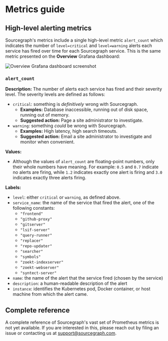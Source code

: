 # Metrics guide

## High-level alerting metrics

Sourcegraph's metrics include a single high-level metric `alert_count` which indicates the number of `level=critical` and `level=warning` alerts each service has fired over time for each Sourcegraph service. This is the same metric presented on the **Overview** Grafana dashboard:

![Overview Grafana dashboard screenshot](https://user-images.githubusercontent.com/3173176/71050700-21912400-2103-11ea-86fb-cf6d2dbd3d0a.png)

### `alert_count`

**Description:** The number of alerts each service has fired and their severity level. The severity levels are defined as follows:

- `critical`: something is _definitively_ wrong with Sourcegraph.
  - **Examples:** Database inaccessible, running out of disk space, running out of memory.
  - **Suggested action:** Page a site administrator to investigate.
- `warning`: something _could_ be wrong with Sourcegraph.
  - **Examples:** High latency, high search timeouts.
  - **Suggested action:** Email a site administrator to investigate and monitor when convenient.

**Values:**

- Although the values of `alert_count` are floating-point numbers, only their whole numbers have meaning. For example: `0.5` and `0.7` indicate no alerts are firing, while `1.2` indicates exactly one alert is firing and `3.0` indicates exactly three alerts firing.

**Labels:**

- `level`: either `critical` or `warning`, as defined above.
- `service_name`: the name of the service that fired the alert, one of the following constants:
  - `"frontend"`
  - `"github-proxy"`
  - `"gitserver"`
  - `"lsif-server"`
  - `"query-runner"`
  - `"replacer"`
  - `"repo-updater"`
  - `"searcher"`
  - `"symbols"`
  - `"zoekt-indexserver"`
  - `"zoekt-webserver"`
  - `"syntect-server"`
- `name`: the name of the alert that the service fired (chosen by the service)
- `description`: a human-readable description of the alert
- `instance`: identifies the Kubernetes pod, Docker container, or host machine from which the alert came.

## Complete reference

A complete reference of Sourcegraph's vast set of Prometheus metrics is not yet available. If you are interested in this, please reach out by filing an issue or contacting us at support@sourcegraph.com.

